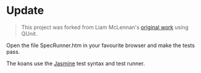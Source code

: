 Update
======

> This project was forked from Liam McLennan's [original work](https://github.com/liammclennan/JavaScript-Koans) using QUnit.  

Open the file SpecRunner.htm in your favourite browser and make the tests pass.

The koans use the [Jasmine](http://pivotal.github.io/jasmine/) test syntax and test runner. 
